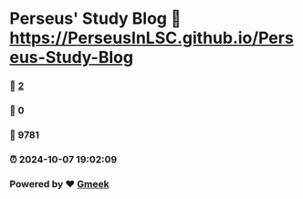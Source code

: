 # Perseus' Study Blog :link: https://PerseusInLSC.github.io/Perseus-Study-Blog 
### :page_facing_up: [2](https://PerseusInLSC.github.io/Perseus-Study-Blog/tag.html) 
### :speech_balloon: 0 
### :hibiscus: 9781 
### :alarm_clock: 2024-10-07 19:02:09 
### Powered by :heart: [Gmeek](https://github.com/Meekdai/Gmeek)
